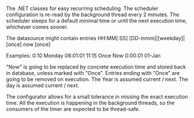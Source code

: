 The .NET classes for easy recurring scheduling.
The scheduler configuration is re-read by the background thread every 2 minutes.
The scheduler sleeps for a default minimal time or until the next execution time, whichever comes sooner.

The datasource might contain entries 
HH:MM[:SS] [DD-mmm]|[weekday]|[once]
now [once]

Examples:
0:10 Monday
08:01:01
11:15 Once
Now
0:00:01 01-Jan

"Now" is going to be replaced by concrete execution time and stored back in database, unless marked with "Once".
Entries ending with "Once" are going to be removed on execution. 
The Year is assumed current / next. The day is assumed current / next.

The configurator allows for a small tolerance in missing the exact execution time. All the execution is happening in the background threads, so the consumers of the timer are expected to be thread-safe.

